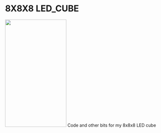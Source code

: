 # 8X8X8 LED_CUBE

<img src = "https://github.com/emern/LED_CUBE/blob/master/ezgif-1-f2215bf0ad7d.gif" width="200" height="350"/>
 Code and other bits for my 8x8x8 LED cube
